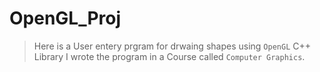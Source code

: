 # OpenGL_Proj

> Here is a User entery prgram for drwaing shapes using `OpenGL` C++ Library I wrote the program in a Course called `Computer Graphics`.
